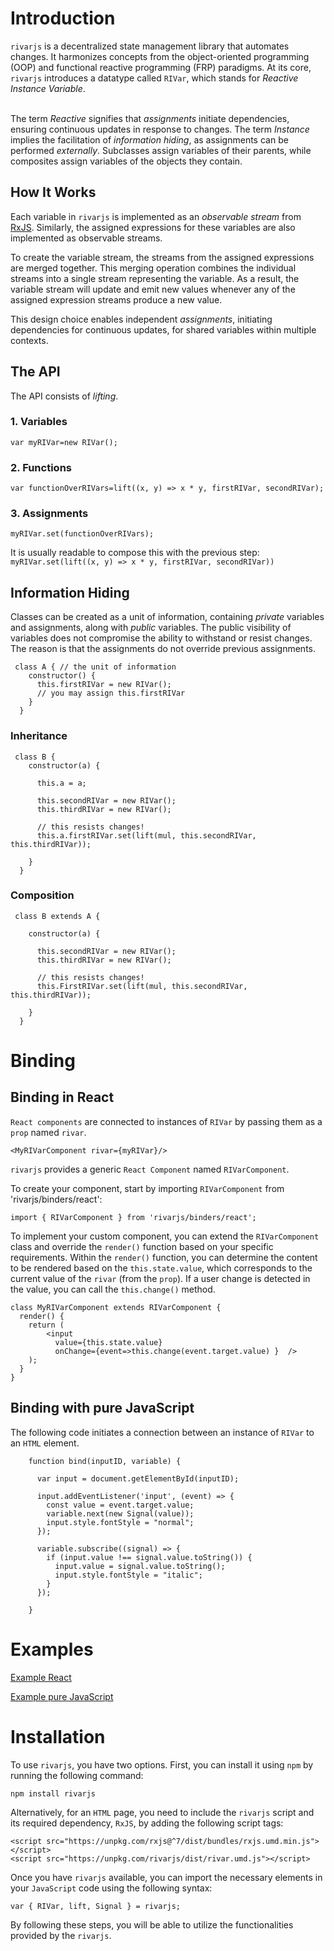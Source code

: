 # Introduction
`rivarjs` is a decentralized state management library that automates changes. It harmonizes concepts from the object-oriented programming (OOP) and functional reactive programming (FRP) paradigms. At its core, `rivarjs` introduces a datatype called `RIVar`, which stands for *Reactive Instance Variable*.<br><br> 

The term *Reactive* signifies that *assignments* initiate dependencies, ensuring continuous updates in response to changes. The term *Instance* implies the facilitation of *information hiding*, as assignments can be performed *externally*. Subclasses assign variables of their parents, while composites assign variables of the objects they contain.

## How It Works

Each variable in `rivarjs` is implemented as an *observable stream* from [RxJS](http://reactivex.io/rxjs). Similarly, the assigned expressions for these variables are also implemented as observable streams. 

To create the variable stream, the streams from the assigned expressions are merged together. This merging operation combines the individual streams into a single stream representing the variable. As a result, the variable stream will update and emit new values whenever any of the assigned expression streams produce a new value.

This design choice enables independent *assignments*, initiating dependencies for continuous updates, for shared variables within multiple contexts.

## The API

The API consists of *lifting*.

### 1. Variables

`var myRIVar=new RIVar();`
### 2. Functions

`var functionOverRIVars=lift((x, y) => x * y, firstRIVar, secondRIVar);`
### 3. Assignments

`myRIVar.set(functionOverRIVars);`

It is usually readable to compose this with the previous step:<br>
`myRIVar.set(lift((x, y) => x * y, firstRIVar, secondRIVar))`

## Information Hiding

Classes can be created as a unit of information, containing *private* variables and assignments, along with *public* variables. The public visibility of variables does not compromise the ability to withstand or resist changes. The reason is that the assignments do not override previous assignments.

```
 class A { // the unit of information
    constructor() {
      this.firstRIVar = new RIVar();   
      // you may assign this.firstRIVar
    }
  }
```

### Inheritance

```
 class B {
    constructor(a) {

      this.a = a;

      this.secondRIVar = new RIVar();
      this.thirdRIVar = new RIVar();

      // this resists changes!
      this.a.firstRIVar.set(lift(mul, this.secondRIVar, this.thirdRIVar));

    }
  }
```

### Composition

```
 class B extends A {

    constructor(a) {

      this.secondRIVar = new RIVar();
      this.thirdRIVar = new RIVar();

      // this resists changes!
      this.FirstRIVar.set(lift(mul, this.secondRIVar, this.thirdRIVar));

    }
  }
```

# Binding



## Binding in React

`React components` are connected to instances of `RIVar` by passing them as a `prop` named `rivar`.

```
<MyRIVarComponent rivar={myRIVar}/> 
```
`rivarjs` provides a generic `React Component` named `RIVarComponent`.

To create your component, start by importing `RIVarComponent` from 'rivarjs/binders/react':<br>
```
import { RIVarComponent } from 'rivarjs/binders/react';
```

To implement your custom component, you can extend the `RIVarComponent` class and override the `render()` function based on your specific requirements. Within the `render()` function, you can determine the content to be rendered based on the `this.state.value`, which corresponds to the current value of the `rivar` (from the `prop`). If a user change is detected in the value, you can call the `this.change()` method.


```
class MyRIVarComponent extends RIVarComponent {
  render() {
    return (
        <input
          value={this.state.value}
          onChange={event=>this.change(event.target.value) }  />
    );
  }
}
```


## Binding with pure JavaScript

The following code initiates a connection between an instance of `RIVar` to an `HTML` element.

```
    function bind(inputID, variable) {

      var input = document.getElementById(inputID);

      input.addEventListener('input', (event) => {
        const value = event.target.value;
        variable.next(new Signal(value));
        input.style.fontStyle = "normal";
      });

      variable.subscribe((signal) => {
        if (input.value !== signal.value.toString()) {
          input.value = signal.value.toString();
          input.style.fontStyle = "italic";
        }
      });

    }
```
# Examples

[Example React](https://github.com/RIVarX/rivarjs/tree/172eae3fb4601723c7d306af384f98bd7cb7dccf/Examples/react_rivar_drug_administration)

[Example pure JavaScript](https://github.com/RIVarX/Evaluation/raw/main/RIVar/DrugAdministration.html)


# Installation
To use `rivarjs`, you have two options. First, you can install it using `npm` by running the following command:<br>

```shell
npm install rivarjs
```

Alternatively, for an `HTML` page, you need to include the `rivarjs` script and its required dependency, `RxJS`, by adding the following script tags:<br>
```
<script src="https://unpkg.com/rxjs@^7/dist/bundles/rxjs.umd.min.js"></script>
<script src="https://unpkg.com/rivarjs/dist/rivar.umd.js"></script>
```
Once you have `rivarjs` available, you can import the necessary elements in your `JavaScript` code using the following syntax:<br>
```
var { RIVar, lift, Signal } = rivarjs;
```
By following these steps, you will be able to utilize the functionalities provided by the `rivarjs`.




